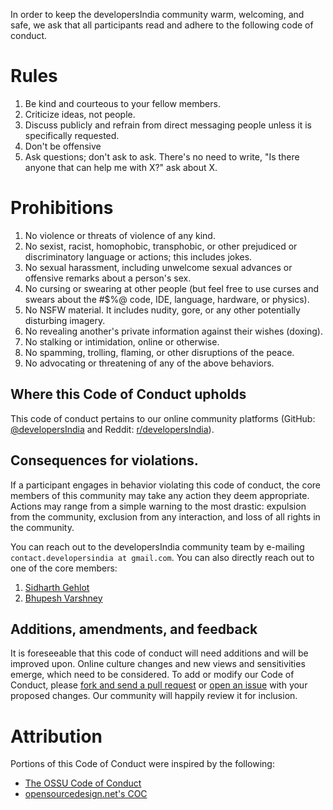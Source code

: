 In order to keep the developersIndia community warm, welcoming, and safe, we ask that all participants read and adhere to the following code of conduct.

# Rules

1. Be kind and courteous to your fellow members.
2. Criticize ideas, not people.
3. Discuss publicly and refrain from direct messaging people unless it is specifically requested.
4. Don't be offensive
5. Ask questions; don't ask to ask. There's no need to write, "Is there anyone that can help me with X?" ask about X.

# Prohibitions

1. No violence or threats of violence of any kind.
1. No sexist, racist, homophobic, transphobic, or other prejudiced or discriminatory language or actions; this includes jokes.
1. No sexual harassment, including unwelcome sexual advances or offensive remarks about a person's sex.
1. No cursing or swearing at other people (but feel free to use curses and swears about the #$%@ code, IDE, language, hardware, or physics).
1. No NSFW material. It includes nudity, gore, or any other potentially disturbing imagery.
1. No revealing another's private information against their wishes (doxing).
1. No stalking or intimidation, online or otherwise.
1. No spamming, trolling, flaming, or other disruptions of the peace.
1. No advocating or threatening of any of the above behaviors.

## Where this Code of Conduct upholds

This code of conduct pertains to our online community platforms (GitHub: [@developersIndia](https://github.com/developersIndia) and Reddit: [r/developersIndia](https://www.reddit.com/r/developersIndia/)).

## Consequences for violations.

If a participant engages in behavior violating this code of conduct, the core members of this community may take any action they deem appropriate. Actions may range from a simple warning to the most drastic: expulsion from the community, exclusion from any interaction, and loss of all rights in the community.

You can reach out to the developersIndia community team by e-mailing `contact.developersindia at gmail.com`. You can also directly reach out to one of the core members:

1. [Sidharth Gehlot](mailto:tosidharthgehlot@gmail.com)
2. [Bhupesh Varshney](mailto:varshneybhupesh@gmail.com)


## Additions, amendments, and feedback

It is foreseeable that this code of conduct will need additions and will be improved upon. Online culture changes and new views and sensitivities emerge, which need to be considered. To add or modify our Code of Conduct, please [fork and send a pull request](https://github.com/developersIndia/.github) or [open an issue](https://github.com/developersIndia/.github/issues) with your proposed changes. Our community will happily review it for inclusion.


# Attribution

Portions of this Code of Conduct were inspired by the following:

* [The OSSU Code of Conduct](https://github.com/ossu/code-of-conduct)
* [opensourcedesign.net's COC](https://github.com/opensourcedesign/opensourcedesign.github.io/blob/master/code-of-conduct.md)
